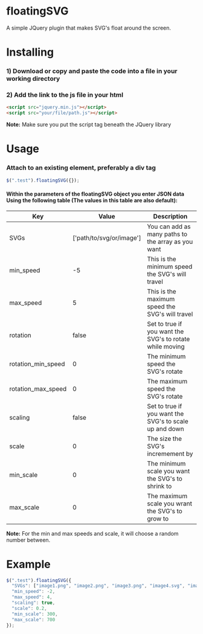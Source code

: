 # floatingSVG

A simple JQuery plugin that makes SVG's float around the screen.

# Installing

### 1) Download or copy and paste the code into a file in your working directory
### 2) Add the link to the js file in your html
```html
<script src="jquery.min.js"></script>
<script src="your/file/path.js"></script>
```
**Note:** Make sure you put the script tag beneath the JQuery library

# Usage

### Attach to an existing element, preferably a div tag
```javascript
$(".test").floatingSVG({});
```
#### Within the parameters of the floatingSVG object you enter JSON data Using the following table (The values in this table are also default):
| Key | Value | Description |
|-----|-------|-------------|
| SVGs | ['path/to/svg/or/image'] | You can add as many paths to the array as you want |
| min_speed | -5 | This is the minimum speed the SVG's will travel |
| max_speed | 5 | This is the maximum speed the SVG's will travel |
| rotation | false | Set to true if you want the SVG's to rotate while moving |
| rotation_min_speed | 0 | The minimum speed the SVG's rotate |
| rotation_max_speed | 0 | The maximum speed the SVG's rotate |
| scaling | false | Set to true if you want the SVG's to scale up and down |
| scale | 0 | The size the SVG's incremement by |
| min_scale | 0 | The minimum scale you want the SVG's to shrink to |
| max_scale | 0 | The maximum scale you wrant the SVG's to grow to |

**Note:** For the min and max speeds and scale, it will choose a random number between.
# Example
```javascript
$(".test").floatingSVG({
  "SVGs": ["image1.png", "image2.png", "image3.png", "image4.svg", "image5.jpg"],
  "min_speed": -2,
  "max_speed": 4,
  "scaling": true,
  "scale": 0.2,
  "min_scale": 300,
  "max_scale": 700
});
